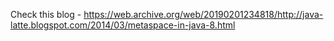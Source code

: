 Check this blog - https://web.archive.org/web/20190201234818/http://java-latte.blogspot.com/2014/03/metaspace-in-java-8.html
